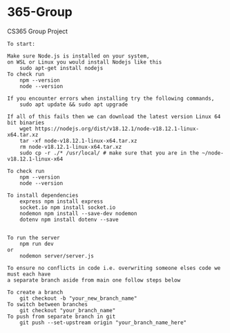 # 365-Group

CS365 Group Project

    To start:

    Make sure Node.js is installed on your system,
    on WSL or Linux you would install Nodejs like this
        sudo apt-get install nodejs
    To check run
        npm --version
        node --version

    If you encounter errors when installing try the following commands,
        sudo apt update && sudo apt upgrade

    If all of this fails then we can download the latest version Linux 64 bit binaries
        wget https://nodejs.org/dist/v18.12.1/node-v18.12.1-linux-x64.tar.xz
        tar -xf node-v18.12.1-linux-x64.tar.xz
        rm node-v18.12.1-linux-x64.tar.xz
        sudo cp -r ./* /usr/local/ # make sure that you are in the ~/node-v18.12.1-linux-x64

    To check run
        npm --version
        node --version

    To install dependencies
        express npm install express
        socket.io npm install socket.io
        nodemon npm install --save-dev nodemon
        dotenv npm install dotenv --save


    To run the server
        npm run dev
    or
        nodemon server/server.js

    To ensure no conflicts in code i.e. overwriting someone elses code we must each have
    a separate branch aside from main one follow steps below

    To create a branch
        git checkout -b "your_new_branch_name"
    To switch between branches
        git checkout "your_branch_name"
    To push from separate branch in git
        git push --set-upstream origin "your_branch_name_here"
